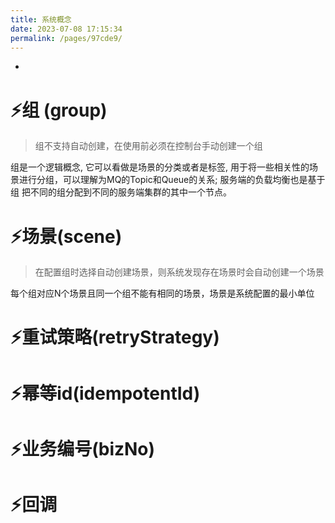 ```yaml
---
title: 系统概念
date: 2023-07-08 17:15:34
permalink: /pages/97cde9/
---
```


-
# ⚡组 (group)
> 组不支持自动创建，在使用前必须在控制台手动创建一个组

组是一个逻辑概念, 它可以看做是场景的分类或者是标签, 用于将一些相关性的场景进行分组，可以理解为MQ的Topic和Queue的关系; 服务端的负载均衡也是基于组
把不同的组分配到不同的服务端集群的其中一个节点。

# ⚡场景(scene)
> 在配置组时选择自动创建场景，则系统发现存在场景时会自动创建一个场景

每个组对应N个场景且同一个组不能有相同的场景，场景是系统配置的最小单位

# ⚡重试策略(retryStrategy)


# ⚡幂等id(idempotentId)

# ⚡业务编号(bizNo)

# ⚡回调